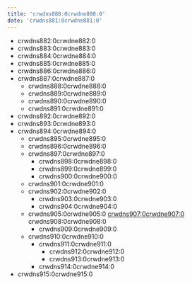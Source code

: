```yaml
---
title: 'crwdns880:0crwdne880:0'
date: 'crwdns881:0crwdne881:0'
---
```

- crwdns882:0crwdne882:0
- crwdns883:0crwdne883:0
- crwdns884:0crwdne884:0
- crwdns885:0crwdne885:0
- crwdns886:0crwdne886:0
- crwdns887:0crwdne887:0 
    - crwdns888:0crwdne888:0
    - crwdns889:0crwdne889:0
    - crwdns890:0crwdne890:0
    - crwdns891:0crwdne891:0
- crwdns892:0crwdne892:0
- crwdns893:0crwdne893:0
- crwdns894:0crwdne894:0 
    - crwdns895:0crwdne895:0
    - crwdns896:0crwdne896:0
    - crwdns897:0crwdne897:0 
        - crwdns898:0crwdne898:0
        - crwdns899:0crwdne899:0
        - crwdns900:0crwdne900:0
    - crwdns901:0crwdne901:0
    - crwdns902:0crwdne902:0 
        - crwdns903:0crwdne903:0
        - crwdns904:0crwdne904:0
    - crwdns905:0crwdne905:0 [crwdns907:0crwdne907:0](crwdns906:0crwdne906:0) crwdns908:0crwdne908:0 
        - crwdns909:0crwdne909:0
    - crwdns910:0crwdne910:0 
        - crwdns911:0crwdne911:0 
            - crwdns912:0crwdne912:0
            - crwdns913:0crwdne913:0
        - crwdns914:0crwdne914:0
- crwdns915:0crwdne915:0